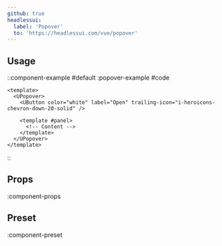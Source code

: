 ```yaml
---
github: true
headlessui:
  label: 'Popover'
  to: 'https://headlessui.com/vue/popover'
---
```


## Usage

::component-example
#default
:popover-example
#code
```vue
<template>
  <UPopover>
    <UButton color="white" label="Open" trailing-icon="i-heroicons-chevron-down-20-solid" />

    <template #panel>
      <!-- Content -->
    </template>
  </UPopover>
</template>
```
::

## Props

:component-props

## Preset

:component-preset
